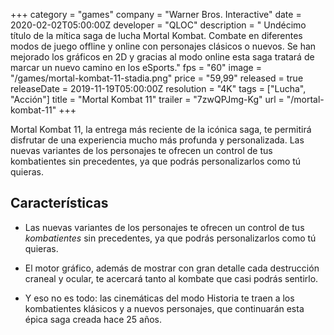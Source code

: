 +++
category = "games"
company = "Warner Bros. Interactive"
date = 2020-02-02T05:00:00Z
developer = "QLOC"
description = " Undécimo título de la mítica saga de lucha Mortal Kombat. Combate en diferentes modos de juego offline y online con personajes clásicos o nuevos. Se han mejorado los gráficos en 2D y gracias al modo online esta saga tratará de marcar un nuevo camino en los eSports."
fps = "60"
image = "/games/mortal-kombat-11-stadia.png"
price = "59,99"
released = true
releaseDate = 2019-11-19T05:00:00Z
resolution = "4K"
tags = ["Lucha", "Acción"]
title = "Mortal Kombat 11"
trailer = "7zwQPJmg-Kg"
url = "/mortal-kombat-11"
+++

Mortal Kombat 11, la entrega más reciente de la icónica saga, te permitirá disfrutar de una experiencia mucho más profunda y personalizada. Las nuevas variantes de los personajes te ofrecen un control de tus kombatientes sin precedentes, ya que podrás personalizarlos como tú quieras.

## Características

* Las nuevas variantes de los personajes te ofrecen un control de tus _kombatientes_ sin precedentes, ya que podrás personalizarlos como tú quieras.

* El motor gráfico, además de mostrar con gran detalle cada destrucción craneal y ocular, te acercará tanto al kombate que casi podrás sentirlo.

* Y eso no es todo: las cinemáticas del modo Historia te traen a los kombatientes klásicos y a nuevos personajes, que continuarán esta épica saga creada hace 25 años.








